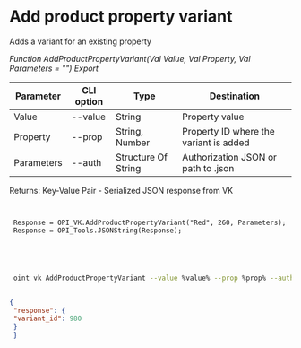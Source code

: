 ﻿---
sidebar_position: 5
---

# Add product property variant
 Adds a variant for an existing property


*Function AddProductPropertyVariant(Val Value, Val Property, Val Parameters = "") Export*

 | Parameter | CLI option | Type | Destination |
 |-|-|-|-|
 | Value | --value | String | Property value |
 | Property | --prop | String, Number | Property ID where the variant is added |
 | Parameters | --auth | Structure Of String | Authorization JSON or path to .json |

 
 Returns: Key-Value Pair - Serialized JSON response from VK 

```bsl title="Code example"
	
 
 Response = OPI_VK.AddProductPropertyVariant("Red", 260, Parameters);
 Response = OPI_Tools.JSONString(Response);
 

	
```

```sh title="CLI command example"
 
 oint vk AddProductPropertyVariant --value %value% --prop %prop% --auth %auth%


```


```json title="Result"

{
 "response": {
 "variant_id": 980
 }
 }

```
